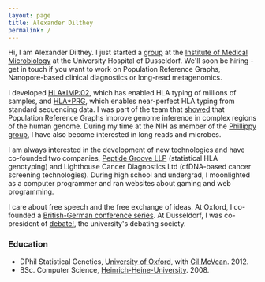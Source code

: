 ```yaml
---
layout: page
title: Alexander Dilthey
permalink: /
---
```


Hi, I am Alexander Dilthey. I just started a [group](http://www.uniklinik-duesseldorf.de/unternehmen/institute/institut-fuer-medizinische-mikrobiologie-und-krankenhaushygiene/forschung-arbeitsgruppen/dr-alexander-dilthey/) at the [Institute of Medical Microbiology](http://www.uniklinik-duesseldorf.de/en/unternehmen/institute/institute-of-medical-microbiology/) at the University Hospital of Dusseldorf. We'll soon be hiring - get in touch if you want to work on Population Reference Graphs, Nanopore-based clinical diagnostics or long-read metagenomics.

I developed [HLA\*IMP:02](http://journals.plos.org/ploscompbiol/article?id=10.1371/journal.pcbi.1002877), which has enabled HLA typing of millions of samples, and [HLA\*PRG](http://journals.plos.org/ploscompbiol/article?id=10.1371/journal.pcbi.1005151), which enables near-perfect HLA typing from standard sequencing data. I was part of the team that [showed](http://www.nature.com/ng/journal/v47/n6/full/ng.3257.html) that Population Reference Graphs improve genome inference in complex regions of the human genome. During my time at the NIH as member of the [Phillippy group](https://genomeinformatics.github.io), I have also become interested in long reads and microbes.

I am always interested in the development of new technologies and have co-founded two companies, [Peptide Groove LLP](http://www.peptidegroove.com/) (statistical HLA genotyping) and Lighthouse Cancer Diagnostics Ltd (cfDNA-based cancer screening technologies). During high school and undergrad, I moonlighted as a computer programmer and ran websites about gaming and web programming.

I care about free speech and the free exchange of ideas. At Oxford, I co-founded a [British-German conference series](http://www.oxfordgermanforum.org/). At Dusseldorf, I was co-president of [debate!](http://www.debate.de/), the university's debating society.

### Education ###

- DPhil Statistical Genetics, [University of Oxford](http://www.stats.ox.ac.uk/), with [Gil McVean](https://www.bdi.ox.ac.uk/team/gilean-mcvean). 2012.
- BSc. Computer Science, [Heinrich-Heine-University](https://www.uni-duesseldorf.de/home/en/home.html). 2008.


